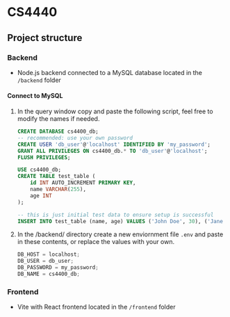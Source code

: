 # CS4440

## Project structure

### Backend

-   Node.js backend connected to a MySQL database located in the `/backend` folder

#### Connect to MySQL

1. In the query window copy and paste the following script, feel free to modify the names if needed.

    ```sql
    CREATE DATABASE cs4400_db;
    -- recommended: use your own password
    CREATE USER 'db_user'@'localhost' IDENTIFIED BY 'my_password';
    GRANT ALL PRIVILEGES ON cs4400_db.* TO 'db_user'@'localhost';
    FLUSH PRIVILEGES;

    USE cs4400_db;
    CREATE TABLE test_table (
        id INT AUTO_INCREMENT PRIMARY KEY,
        name VARCHAR(255),
        age INT
    );

    -- this is just initial test data to ensure setup is successful
    INSERT INTO test_table (name, age) VALUES ('John Doe', 30), ('Jane Smith', 25);
    ```

2. In the /backend/ directory create a new enviornment file `.env` and paste in these contents, or replace the values with your own.

    ```js
    DB_HOST = localhost;
    DB_USER = db_user;
    DB_PASSWORD = my_password;
    DB_NAME = cs4400_db;
    ```

### Frontend

-   Vite with React frontend located in the `/frontend` folder
